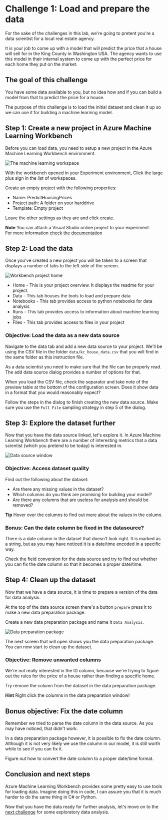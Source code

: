 # Challenge 1: Load and prepare the data
For the sake of the challenges in this lab, we're going to pretent you're a 
data scientist for a local real estate agency. 

It is your job to come up with a model that will predict the price that a house 
will sell for in the King County in Washington USA. The agency wants to use
this model in their internal system to come up with the perfect price for each
home they put on the market. 

## The goal of this challenge
You have some data available to you, but no idea how and if you can build a 
model from that to predict the price for a house. 

The purpose of this challenge is to load the initial dataset and clean it up
so we can use it for building a machine learning model.

## Step 1: Create a new project in Azure Machine Learning Workbench
Before you can load data, you need to setup a new project in the Azure Machine
Learning Workbench environment.

![The machine learning workspace](images/ml-workbench-workspace.png)

With the workbench opened in your Experiment environment, Click the large plus
sign in the list of workspaces. 

Create an empty project with the following properties:

* Name: PredictHousingPrices
* Project path: A folder on your harddrive
* Template: Empty project

Leave the other settings as they are and click create.

**Note** You can attach a Visual Studio online project to your experiment.  
For more information [check the documentation](https://docs.microsoft.com/en-us/azure/machine-learning/preview/using-git-ml-project)

## Step 2: Load the data
Once you've created a new project you will be taken to a screen that displays a 
number of tabs to the left side of the screen.

![Workbench project home](images/ml-workbench-home.png)

* Home - This is your project overview. It displays the readme for your project.
* Data - This tab houses the tools to load and prepare data
* Notebooks - This tab provides access to python notebooks for data analysis
* Runs - This tab provides access to information about machine learning jobs
* Files - This tab provides access to files in your project

### Objective: Load the data as a new data source
Navigate to the data tab and add a new data source to your project.
We'll be using the CSV file in the folder `data/kc_house_data.csv` that you
will find in the same folder as this instruction file.

As a data scientist you need to make sure that the file can be properly read.
The add data source dialog provides a number of options for that. 

When you load the CSV file, check the separator and take note of the preview
table at the bottom of the configuration screen. Does it show data in a format
that you would reasonably expect?

Follow the steps in the dialog to finish creating the new data source.
Make sure you use the `Full File` sampling strategy in step 5 of the dialog.

## Step 3: Explore the dataset further
Now that you have the data source linked, let's explore it. 
In Azure Machine Learning Workbench there are a number of interesting metrics
that a data scientist (which you pretend to be today) is interested in.

![Data source window](images/ml-workbench-datasource.png)

### Objective: Access dataset quality
Find out the following about the dataset:

* Are there any missing values in the dataset?
* Which columns do you think are promising for building your model?
* Are there any columns that are useless for analysis and should be removed?

**Tip** Hover over the columns to find out more about the values in the column.

### Bonus: Can the date column be fixed in the datasource?
There is a date column in the dataset that doesn't look right. It is marked as
a string, but as you may have noticed it is a date/time encoded in a specific way.

Check the field conversion for the data source and try to find out whether you
can fix the date column so that it becomes a proper date/time.

## Step 4: Clean up the dataset
Now that we have a data source, it is time to prepare a version of the data
for data analysis. 

At the top of the data source screen there's a button `prepare` press it to
make a new data preparation package.

Create a new data preparation package and name it `Data Analysis`. 

![Data preparation package](images/ml-workbench-dataprep.png)

The next screen that will open shows you the data preparation package. 
You can now start to clean up the dataset.

### Objective: Remove unwanted columns
We're not really interested in the ID column, because we're trying to figure
out the rules for the price of a house rather than finding a specific home. 

Try remove the column from the dataset in the data preparation package.

**Hint** Right click the columns in the data preparation window!

## Bonus objective: Fix the date column
Remember we tried to parse the date column in the data source. As you may have
noticed, that didn't work.

In a data preparation package however, it is possible to fix the date column.
Although it is not very likely we use the column in our model, it is still worth
while to see if you can fix it.

Figure out how to convert the date column to a proper date/time format.

## Conclusion and next steps
Azure Machine Learning Workbench provides some pretty easy to use tools for
loading data. Imagine doing this in code, I can assure you that it is much 
harder to do the same thing in C# or Python.

Now that you have the data ready for further analysis, let's move on to the
[next challenge](../challenge-2/README.md) for some exploratory data analysis.